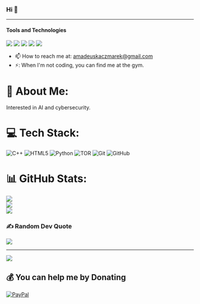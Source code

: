### Hi 👋
---

#### Tools and Technologies

<p>
<img src="https://img.shields.io/badge/Visual_Studio_Code-0078D4?style=flat&logo=visual%20studio%20code&logoColor=white"/>
    <img src="https://img.shields.io/badge/-Github-181717?style=flat&logo=GitHub&logoColor=white"/>
    <img src="https://img.shields.io/badge/-Git-F44D27?style=flat&logo=Git&logoColor=white"/>
    <!--<img src="https://img.shields.io/badge/VIM-%2311AB00.svg?&style=flat&logo=vim&logoColor=white"> -->
    <img src="https://img.shields.io/badge/Python-3776AB?style=flat&logo=python&logoColor=white"/>
    <!--<img src="https://img.shields.io/badge/-LeetCode-FFA116?style=flat&logo=LeetCode&logoColor=black"/>
    <img src="https://img.shields.io/badge/Kali-557C94?style=flat&logo=kali-linux&logoColor=white"/>
    <img src="https://img.shields.io/badge/monero-FF6600?style=flat&logo=monero&logoColor=white"/>
    <img src="https://img.shields.io/badge/Binance-FCD535?style=flat&logo=binance&logoColor=white"/>
    <img src="https://img.shields.io/badge/powershell-5391FE?style=flat&logo=powershell&logoColor=white"/> -->
    <img src="https://img.shields.io/badge/Tor_Browser-7D4698?style=flat&logo=Tor-Browser&logoColor=white"/>
    <!-- <img src="https://img.shields.io/badge/Java-ED8B00?style=flat&logo=java&logoColor=white"/>
    <img src="https://img.shields.io/badge/C-00599C?style=flat&logo=c&logoColor=white"/>
    <!-- - 😄 I'm looking for interships starting in 2025 -->
  </p> 


<!-- - 🔭 I’m interested in full stack development, computer engineering, and cyber security
- 🌱 I’m currently learning about distributed systems
- 👯 I’m looking to collaborate on any project that develops my skills    -->
- 📫 How to reach me at: amadeuskaczmarek@gmail.com
- ⚡: When I'm not coding, you can find me at the gym.

# 💫 About Me:
Interested in AI and cybersecurity. 


# 💻 Tech Stack:
![C++](https://img.shields.io/badge/c++-%2300599C.svg?style=for-the-badge&logo=c%2B%2B&logoColor=white) ![HTML5](https://img.shields.io/badge/html5-%23E34F26.svg?style=for-the-badge&logo=html5&logoColor=white) ![Python](https://img.shields.io/badge/python-3670A0?style=for-the-badge&logo=python&logoColor=ffdd54) ![TOR](https://img.shields.io/badge/tor-%237E4798.svg?style=for-the-badge&logo=tor-project&logoColor=white) ![Git](https://img.shields.io/badge/git-%23F05033.svg?style=for-the-badge&logo=git&logoColor=white) ![GitHub](https://img.shields.io/badge/github-%23121011.svg?style=for-the-badge&logo=github&logoColor=white)
# 📊 GitHub Stats:
![](https://github-readme-stats.vercel.app/api?username=amadeusk1&theme=dark&hide_border=false&include_all_commits=false&count_private=false)<br/>
![](https://github-readme-streak-stats.herokuapp.com/?user=amadeusk1&theme=dark&hide_border=false)<br/>
![](https://github-readme-stats.vercel.app/api/top-langs/?username=amadeusk1&theme=dark&hide_border=false&include_all_commits=false&count_private=false&layout=compact)

### ✍️ Random Dev Quote
![](https://quotes-github-readme.vercel.app/api?type=horizontal&theme=merko)

---
[![](https://visitcount.itsvg.in/api?id=amadeusk1&icon=0&color=0)](https://visitcount.itsvg.in)

  ## 💰 You can help me by Donating
  [![PayPal](https://img.shields.io/badge/PayPal-00457C?style=for-the-badge&logo=paypal&logoColor=white)](https://paypal.me/kaczmarekamadeus@gmail.com) 

  
<!-- Proudly created with GPRM ( https://gprm.itsvg.in ) -->
